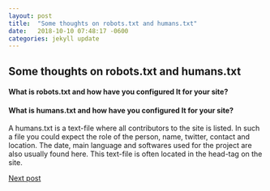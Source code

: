 ```yaml
---
layout: post
title:  "Some thoughts on robots.txt and humans.txt"
date:   2018-10-10 07:48:17 -0600
categories: jekyll update
---
```


## Some thoughts on robots.txt and humans.txt

#### What is robots.txt and how have you configured It for your site?

#### What is humans.txt and how have you configured It for your site?
A humans.txt is a text-file where all contributors to the site is listed. In such a file you could expect the role of the person, name, twitter, contact and location. The date, main language and softwares used for the project are also usually found here. This text-file is often located in the head-tag on the site.



<a href="http://localhost:4000/jekyll/update/2018/11/15/ssg.html" class="next">Next post</a>
